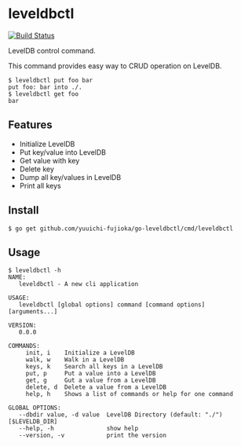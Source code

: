 # leveldbctl

[![Build Status](https://travis-ci.org/yuuichi-fujioka/go-leveldbctl.svg?branch=master)](https://travis-ci.org/yuuichi-fujioka/go-leveldbctl)

LevelDB control command.

This command provides easy way to CRUD operation on LevelDB.

```
$ leveldbctl put foo bar
put foo: bar into ./.
$ leveldbctl get foo
bar
```

## Features

* Initialize LevelDB
* Put key/value into LevelDB
* Get value with key
* Delete key
* Dump all key/values in LevelDB
* Print all keys

## Install

`$ go get github.com/yuuichi-fujioka/go-leveldbctl/cmd/leveldbctl`

## Usage

```
$ leveldbctl -h
NAME:
   leveldbctl - A new cli application

USAGE:
   leveldbctl [global options] command [command options] [arguments...]

VERSION:
   0.0.0

COMMANDS:
     init, i    Initialize a LevelDB
     walk, w    Walk in a LevelDB
     keys, k    Search all keys in a LevelDB
     put, p     Put a value into a LevelDB
     get, g     Gut a value from a LevelDB
     delete, d  Delete a value from a LevelDB
     help, h    Shows a list of commands or help for one command

GLOBAL OPTIONS:
   --dbdir value, -d value  LevelDB Directory (default: "./") [$LEVELDB_DIR]
   --help, -h               show help
   --version, -v            print the version
```

